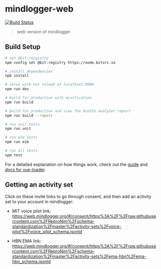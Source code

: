 # mindlogger-web

[![Build Status](https://travis-ci.org/ChildMindInstitute/mindlogger-web.svg?branch=master)](https://travis-ci.org/ChildMindInstitute/mindlogger-web)

> web version of mindlogger


## Build Setup

``` bash
# set @bit:resgistry
npm config set @bit:registry https://node.bitsrc.io

# install dependencies
npm install

# serve with hot reload at localhost:8080
npm run dev

# build for production with minification
npm run build

# build for production and view the bundle analyzer report
npm run build --report

# run unit tests
npm run unit

# run e2e tests
npm run e2e

# run all tests
npm test
```

For a detailed explanation on how things work, check out the [guide](http://vuejs-templates.github.io/webpack/) and [docs for vue-loader](http://vuejs.github.io/vue-loader).

## Getting an activity set

Click on these invite links to go through consent, and then add an activity set to your account in mindlogger:

* MIT voice pilot link: https://web.mindlogger.org/#/consent/https%3A%2F%2Fraw.githubusercontent.com%2FReproNim%2Fschema-standardization%2Fmaster%2Factivity-sets%2Fvoice-pilot%2Fvoice_pilot_schema.jsonld

* HBN EMA link: https://web.mindlogger.org/#/consent/https%3A%2F%2Fraw.githubusercontent.com%2FReproNim%2Fschema-standardization%2Fmaster%2Factivity-sets%2Fema-hbn%2Fema-hbn_schema.jsonld
